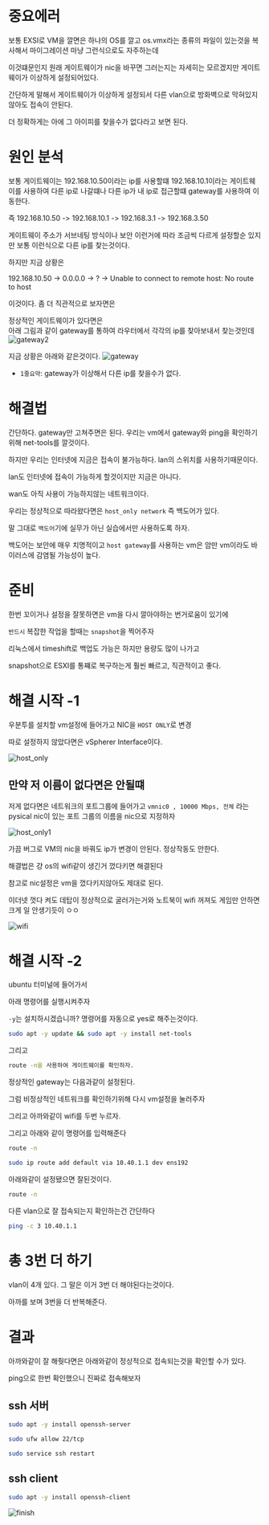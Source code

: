# 중요에러 
보통 EXSI로 VM을 깔면은 하나의 OS를 깔고 os.vmx라는 종류의 파일이 있는것을 복사해서 마이그레이션 마냥 그런식으로도 자주하는데 

이것떄문인지 원래 게이트웨이가 nic을 바꾸면 그러는지는 자세히는 모르겠지만 게이트웨이가 이상하게 설정되어있다.

간단하게 말해서 게이트웨이가 이상하게 설정되서 다른 vlan으로 방화벽으로 막혀있지않아도 접속이 안된다.

더 정확하게는 아에 그 아이피를 찾을수가 없다라고 보면 된다.

# 원인 분석

보통 게이트웨이는 192.168.10.50이라는 ip를 사용할떄 192.168.10.1이라는 게이트웨이를 사용하여 다른 ip로 나갈떄나 다른 ip가 내 ip로 접근할떄 gateway를 사용하여 이동한다. 

즉 
192.168.10.50 -> 192.168.10.1 -> 192.168.3.1 -> 192.168.3.50 

게이트웨이 주소가 서브네팅 방식이나 보안 이런거에 따라 조금씩 다르게 설정할순 있지만 보통 이런식으로 다른 ip를 찾는것이다. 

하지만 지금 상황은

192.168.10.50 -> 0.0.0.0 -> ?  -> Unable to connect to remote host: No route to host

이것이다. 좀 더 직관적으로 보자면은 

정상적인 게이트웨이가 있다면은  
아래 그림과 같이 gateway를 통하여 라우터에서 각각의 ip를 찾아보내서 찾는것인데
![gateway2](./img2/gateway2.png)

지금 상황은 아래와 같은것이다.
![gateway](./img2/gateway.png)


* `1줄요약`: gateway가 이상해서 다른 ip를 찾을수가 없다. 

# 해결법

간단하다. gateway만 고쳐주면은 된다.
우리는 vm에서 gateway와 ping을 확인하기위해 net-tools를 깔것이다. 

하지만 우리는 인터넷에 지금은 접속이 불가능하다. lan의 스위치를 사용하기때문이다. 

lan도 인터넷에 접속이 가능하게 할것이지만 지금은 아니다.

wan도 아직 사용이 가능하지않는 네트워크이다. 

우리는 정상적으로 따라왔다면은 `host_only network` 즉 백도어가 있다. 

말 그대로 `백도어`기에 실무가 아닌 실습에서만 사용하도록 하자. 

백도어는 보안에 매우 치명적이고 `host gateway`를 사용하는 vm은 암만 vm이라도 바이러스에 감염될 가능성이 높다.

# 준비

한번 꼬이거나 설정을 잘못하면은 vm을 다시 깔아야하는 번거로움이 있기에 

`반드시` 복잡한 작업을 할때는 `snapshot`을 찍어주자

리눅스에서 timeshift로 백업도 가능은 하지만 용량도 많이 나가고 

snapshot으로 ESXI를 통쨰로 복구하는게 훨씬 빠르고, 직관적이고 좋다.

# 해결 시작 -1

우분투를 설치할 vm설정에 들어가고 NIC을 `HOST ONLY`로 변경

따로 설정하지 않았다면은 vSpherer Interface이다.

![host_only](./img2/backdoor_network.png)

## 만약 저 이름이 없다면은 안될떄 

저게 없다면은 네트워크의 포트그룹에 들어가고  `vmnic0 , 10000 Mbps, 전체` 라는 pysical nic이 있는 포트 그룹의 이름을 nic으로 지정하자 

![host_only1](./img2/pfsense_pyshcal_divine1.png)

가끔 버그로 VM의 nic을 바꿔도 ip가 변경이 안된다. 정상작동도 안한다.

해결법은 걍 os의 wifi같이 생긴거 껐다키면 해결된다

참고로 nic설정은 vm을 껐다키지않아도 제대로 된다. 

이더넷 껏다 켜도 데탑이 정상적으로 굴러가는거와 노트북이 wifi 꺼져도 게임만 안하면 크게 일 안생기듯이 ㅇㅇ

![wifi](./img2/wire.png)

# 해결 시작 -2

ubuntu 터미널에 들어가서 

아래 명령어를 실행시켜주자

`-y`는 설치하시겠습니까? 명령어를 자동으로 yes로 해주는것이다.

``` bash
sudo apt -y update && sudo apt -y install net-tools 
```

그리고 

``` bash
route -n을 사용하여 게이트웨이를 확인하자.
```

정상적인 gateway는 다음과같이 설정된다.


그럼 비정상적인 네트워크를 확인하기위해 다시 vm설정을 눌러주자

그리고 아까와같이 wifi를 두번 누르자.

그리고 아래와 같이 명령어를 입력해준다


``` bash
route -n
```

``` bash
sudo ip route add default via 10.40.1.1 dev ens192
```

아래와같이 설정됐으면 잘된것이다. 

``` bash
route -n
```

다른 vlan으로 잘 접속되는지 확인하는건 간단하다

``` bash
ping -c 3 10.40.1.1
```

# 총 3번 더 하기

vlan이 4개 있다. 그 말은 이거 3번 더 해야된다는것이다.

아까를 보며 3번을 더 반복해준다.

# 결과

아까와같이 잘 해줫다면은 아래와같이 정상적으로 접속되는것을 확인할 수가 있다.

ping으로 한번 확인했으니 진짜로 접속해보자

## ssh 서버
``` bash
sudo apt -y install openssh-server
```
``` bash
sudo ufw allow 22/tcp
```

``` bash
sudo service ssh restart
```

## ssh client

``` bash
sudo apt -y install openssh-client
````

![finish](./img2/finish.png)

